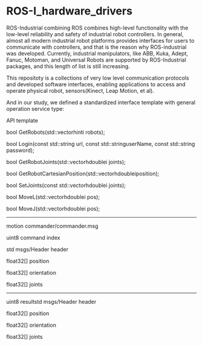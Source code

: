 # ROS-I_hardware_drivers
ROS-Industrial  combining ROS combines high-level functionality with the low-level reliability and safety of industrial robot controllers.
In general, almost all modern industrial robot platforms provides interfaces for users to communicate with controllers, and that is the reason why ROS-industrial was developed. Currently, industrial manipulators, like ABB, Kuka, Adept, Fanuc, Motoman, and Universal Robots are supported by ROS-Industrial packages, and this length of list is still increasing.

This repositoty is a collections of very low level communication protocols and developed software interfaces, enabling applications to access and operate physical robot, sensors(Kinect, Leap Motion, et al). 

And in our study, we defined a standardized interface template with general operation service type:

API template

  bool GetRobots(std::vectorhinti robots);
  
  bool Login(const std::string url, const std::stringuserName, const std::string password);
  
  bool GetRobotJoints(std::vectorhdoublei joints);
  
  bool GetRobotCartesianPosition(std::vectorhdoubleiposition);
  
  bool SetJoints(const std::vectorhdoublei joints);
  
  bool MoveL(std::vectorhdoublei pos);
  
  bool MoveJ(std::vectorhdoublei pos);
  
  ---
  
 motion commander/commander.msg
 
  uint8 command index
  
  std msgs/Header header
  
  float32[] position
  
  float32[] orientation
  
  float32[] joints
  
  - - -
  
  uint8 resultstd msgs/Header header
  
  float32[] position
  
  float32[] orientation
  
  float32[] joints
